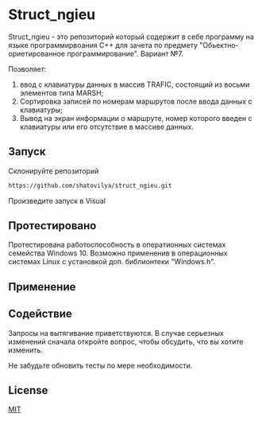 # Struct_ngieu

Struct_ngieu - это репозиторий который содержит в себе программу на языке программирвоания C++ для зачета по предмету "Обьектно-ориетированное программирование".
Вариант №7.

Позволяет: 
1. ввод с клавиатуры данных в массив TRAFIC, состоящий из восьми элементов типа MARSH; 
2. Сортировка записей по номерам маршрутов после ввода данных с клавиатуры;
3. Вывод на экран информации о маршруте, номер которого введен с клавиатуры или его отсутствие в массиве данных.

## Запуск

Склонируйте репозиторий
```bash
https://github.com/shatovilya/struct_ngieu.git
```
Произведите запуск в Visual 
## Протестировано

Протестирована работоспособность в оператионных системах семейства Windows 10.
Возможно примененив в операционных системах Linux с установкой доп. библионтеки "Windows.h".

## Применение



## Содействие
Запросы на вытягивание приветствуются. В случае серьезных изменений сначала откройте вопрос, чтобы обсудить, что вы хотите изменить.

Не забудьте обновить тесты по мере необходимости.

## License
[MIT](https://choosealicense.com/licenses/mit/)
